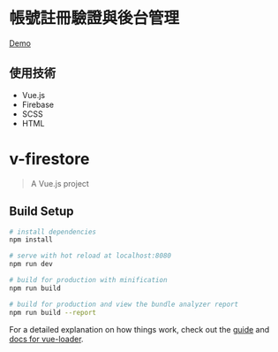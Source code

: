 # 帳號註冊驗證與後台管理

[Demo](https://rccj.github.io/firebase-auth/)

## 使用技術

- Vue.js
- Firebase
- SCSS
- HTML



# v-firestore

> A Vue.js project

## Build Setup

``` bash
# install dependencies
npm install

# serve with hot reload at localhost:8080
npm run dev

# build for production with minification
npm run build

# build for production and view the bundle analyzer report
npm run build --report
```

For a detailed explanation on how things work, check out the [guide](http://vuejs-templates.github.io/webpack/) and [docs for vue-loader](http://vuejs.github.io/vue-loader).
